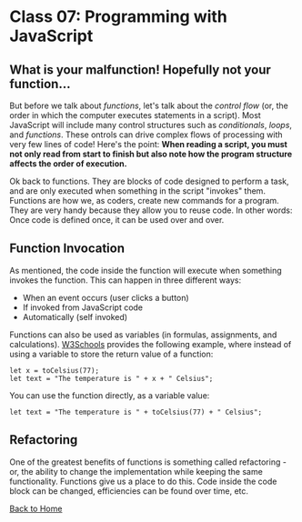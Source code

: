 # Class 07: Programming with JavaScript

## What is your malfunction! Hopefully not your function...

But before we talk about *functions*, let's talk about the *control flow* (or, the order in which the computer executes statements in a script). Most JavaScript will include many control structures such as *conditionals*, *loops*, and *functions*. These ontrols can drive complex flows of processing with very few lines of code! Here's the point: **When reading a script, you must not only read from start to finish but also note how the program structure affects the order of execution.**

Ok back to functions. They are blocks of code designed to perform a task, and are only executed when something in the script "invokes" them. Functions are how we, as coders, create new commands for a program. They are very handy because they allow you to reuse code. In other words: Once code is defined once, it can be used over and over.

## Function Invocation

As mentioned, the code inside the function will execute when something invokes the function. This can happen in three different ways:
- When an event occurs (user clicks a button)
- If invoked from JavaScript code
- Automatically (self invoked)

Functions can also be used as variables (in formulas, assignments, and calculations). [W3Schools](https://www.w3schools.com/js/js_functions.asp) provides the following example, where instead of using a variable to store the return value of a function:
```
let x = toCelsius(77);
let text = "The temperature is " + x + " Celsius";
```
You can use the function directly, as a variable value:
```
let text = "The temperature is " + toCelsius(77) + " Celsius";
```
## Refactoring
One of the greatest benefits of functions is something called refactoring - or, the ability to change the implementation while keeping the same functionality. Functions give us a place to do this. Code inside the code block can be changed, efficiencies can be found over time, etc. 

[Back to Home](README.md)